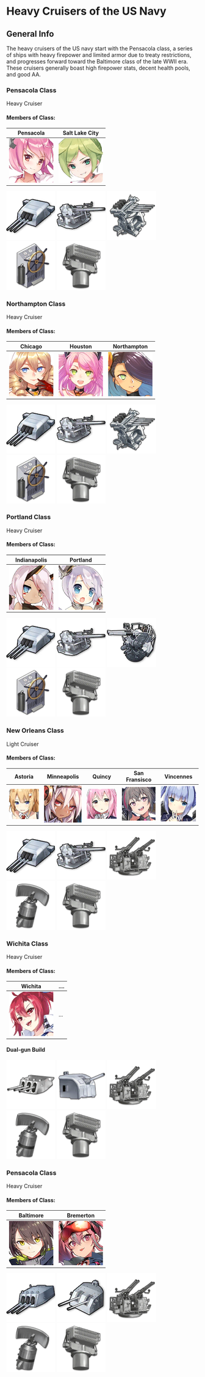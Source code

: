 # Heavy Cruisers of the US Navy

## General Info

The heavy cruisers of the US navy start with the Pensacola class, a series of ships with heavy firepower and limited armor due to treaty restrictions, and progresses forward toward the Baltimore class of the late WWII era. These cruisers generally boast high firepower stats, decent health pools, and good AA.

### Pensacola Class

Heavy Cruiser <br/>

#### Members of Class: <br/>
Pensacola | Salt Lake City
| ----- | ----- |
![Pensacola](/Icons/Ship/EagleUnion/Pensacola.png) | ![Salt Lake City](/Icons/Ship/EagleUnion/SaltLakeCity.png) <br/>

![8inMk13](/Icons/Equipment/Guns/CA/Triple8inMk13.png)
![Single5in38Mk21](/Icons/Equipment/Guns/DD/5in38Mk21.png)
![Quad28mm](/Icons/Equipment/AA/Quad1in.png)
![SteeringGear](/Icons/Equipment/Auxiliary/SteeringGear.png)
![FireControlRadar](/Icons/Equipment/Auxiliary/FireControlRadar.png) <br/>

### Northampton Class

Heavy Cruiser <br/>

#### Members of Class: <br/>
Chicago | Houston | Northampton
| ----- | ----- | ----- |
![Chicago](/Icons/Ship/EagleUnion/Chicago.png) | ![Houston](/Icons/Ship/EagleUnion/Houston.png) | ![Northampton](/Icons/Ship/EagleUnion/Northampton.png)  <br/>

![8inMk13](/Icons/Equipment/Guns/CA/Triple8inMk13.png)
![Single5in38Mk21](/Icons/Equipment/Guns/DD/5in38Mk21.png)
![Quad28mm](/Icons/Equipment/AA/Quad1in.png)
![SteeringGear](/Icons/Equipment/Auxiliary/SteeringGear.png)
![FireControlRadar](/Icons/Equipment/Auxiliary/FireControlRadar.png) <br/>

### Portland Class

Heavy Cruiser <br/>

#### Members of Class: <br/>
Indianapolis | Portland
| ----- | ----- |
![Indianapolis](/Icons/Ship/EagleUnion/Indianapolis.png) | ![Portland](/Icons/Ship/EagleUnion/Portland.png) <br/>

![8inMk13](/Icons/Equipment/Guns/CA/Triple8inMk13.png)
![Single5in38Mk21](/Icons/Equipment/Guns/DD/5in38Mk21.png)
![Quad40mmBofors](/Icons/Equipment/AA/Twin40mmUSN.png)
![SteeringGear](/Icons/Equipment/Auxiliary/SteeringGear.png)
![FireControlRadar](/Icons/Equipment/Auxiliary/FireControlRadar.png) <br/>

### New Orleans Class

Light Cruiser <br/>

#### Members of Class: <br/>
Astoria | Minneapolis | Quincy | San Fransisco | Vincennes
| ----- | ----- | ----- | ----- | ----- |
![Astoria](/Icons/Ship/EagleUnion/Astoria.png) | ![Minneapolis](/Icons/Ship/EagleUnion/Minneapolis.png) | ![Quincy](/Icons/Ship/EagleUnion/Quincy.png) | ![San Fransisco](/Icons/Ship/EagleUnion/San_Fransisco.png) | ![Vincennes](/Icons/Ship/EagleUnion/Vincennes.png) <br/>

![8inMk13](/Icons/Equipment/Guns/CA/Triple8inMk13.png)
![Single5in38Mk21](/Icons/Equipment/Guns/DD/5in38Mk21.png)
![Quad40mmBofors](/Icons/Equipment/AA/Quad40mmUSN.png)
![SGRadar](/Icons/Equipment/Auxiliary/SGRadar.png)
![FireControlRadar](/Icons/Equipment/Auxiliary/FireControlRadar.png) <br/>

### Wichita Class

Heavy Cruiser

#### Members of Class: <br/>
Wichita | ....
| ----- | ----- |
![Wichita](/Icons/Ship/EagleUnion/Wichita.png) |      ...        <br/>

#### Dual-gun Build

![8inMk15](/Icons/Equipment/Guns/CA/Triple8inMk15.png)
![Single5in38](/Icons/Equipment/Guns/DD/5in38.png)
![Quad40mmBofors](/Icons/Equipment/AA/Quad40mmUSN.png)
![SGRadar](/Icons/Equipment/Auxiliary/SGRadar.png)
![FireControlRadar](/Icons/Equipment/Auxiliary/FireControlRadar.png) <br/>

### Pensacola Class

Heavy Cruiser <br/>

#### Members of Class: <br/>
Baltimore | Bremerton
| ----- | ----- |
![Baltimore](/Icons/Ship/EagleUnion/Baltimore.png) | ![Bremerton](/Icons/Ship/EagleUnion/Bremerton.png) <br/>

![8inMk15B](/Icons/Equipment/Guns/CA/Triple8inMk15B.png)
![5in38Mk32](/Icons/Equipment/Guns/DD/5in38Mk32.png)
![Quad40mmBofors](/Icons/Equipment/AA/Quad40mmUSN.png)
![SGRadar](/Icons/Equipment/Auxiliary/SGRadar.png)
![FireControlRadar](/Icons/Equipment/Auxiliary/FireControlRadar.png)  <br/>